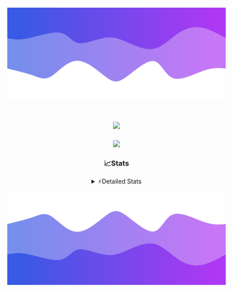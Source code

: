 ![Header](./header.png)
<div align="center">

<h1 align="center">
  <a href="https://git.io/typing-svg">
    <img src="https://readme-typing-svg.herokuapp.com/?lines=Hello,+There!+👋;This+is+chicho.;CEO+on+Hely+Development....;&center=true&size=25">
  </a>
</h1>
  
<p align="center">
  <img src="https://lanyard.cnrad.dev/api/852683595378196480" />
</p>

### 📈Stats
<details>
    <summary> ⚡Detailed Stats</summary>
    <br/>

<!--START_SECTION:waka-->
![Code Time](http://img.shields.io/badge/Code%20Time-308%20hrs%2025%20mins-blue)

![Profile Views](http://img.shields.io/badge/Profile%20Views-9-blue)

**🐱 My GitHub Data** 

> 📦 42.5 kB Used in GitHub's Storage 
 > 
> 🏆 22 Contributions in the Year 2023
 > 
> 🚫 Not Opted to Hire
 > 
> 📜 7 Public Repositories 
 > 
> 🔑 9 Private Repositories 
 > 
**I'm a Night 🦉** 

```text
🌞 Morning                16 commits          ██░░░░░░░░░░░░░░░░░░░░░░░   06.27 % 
🌆 Daytime                30 commits          ███░░░░░░░░░░░░░░░░░░░░░░   11.76 % 
🌃 Evening                123 commits         ████████████░░░░░░░░░░░░░   48.24 % 
🌙 Night                  86 commits          ████████░░░░░░░░░░░░░░░░░   33.73 % 
```
📅 **I'm Most Productive on Tuesday** 

```text
Monday                   19 commits          ██░░░░░░░░░░░░░░░░░░░░░░░   07.45 % 
Tuesday                  56 commits          █████░░░░░░░░░░░░░░░░░░░░   21.96 % 
Wednesday                47 commits          █████░░░░░░░░░░░░░░░░░░░░   18.43 % 
Thursday                 30 commits          ███░░░░░░░░░░░░░░░░░░░░░░   11.76 % 
Friday                   35 commits          ███░░░░░░░░░░░░░░░░░░░░░░   13.73 % 
Saturday                 23 commits          ██░░░░░░░░░░░░░░░░░░░░░░░   09.02 % 
Sunday                   45 commits          ████░░░░░░░░░░░░░░░░░░░░░   17.65 % 
```


📊 **This Week I Spent My Time On** 

```text
🕑︎ Time Zone: America/Argentina/Buenos_Aires

💬 Programming Languages: 
HTML                     10 hrs 5 mins       █████████░░░░░░░░░░░░░░░░   37.58 % 
Python                   8 hrs 41 mins       ████████░░░░░░░░░░░░░░░░░   32.33 % 
JavaScript               6 hrs 34 mins       ██████░░░░░░░░░░░░░░░░░░░   24.48 % 
Text                     56 mins             █░░░░░░░░░░░░░░░░░░░░░░░░   03.49 % 
Bash                     22 mins             ░░░░░░░░░░░░░░░░░░░░░░░░░   01.38 % 

🔥 Editors: 
VS Code                  26 hrs 51 mins      █████████████████████████   100.00 % 

🐱‍💻 Projects: 
Unknown Project          17 hrs 51 mins      █████████████████░░░░░░░░   66.45 % 
Coder                    5 hrs 24 mins       █████░░░░░░░░░░░░░░░░░░░░   20.11 % 
FivemStrings             3 hrs 4 mins        ███░░░░░░░░░░░░░░░░░░░░░░   11.46 % 
ocean-backend-v2         31 mins             ░░░░░░░░░░░░░░░░░░░░░░░░░   01.98 % 

💻 Operating System: 
Windows                  26 hrs 51 mins      █████████████████████████   100.00 % 
```

**I Mostly Code in JavaScript** 

```text
JavaScript               8 repos             █████████░░░░░░░░░░░░░░░░   34.78 % 
CSS                      4 repos             ████░░░░░░░░░░░░░░░░░░░░░   17.39 % 
HTML                     2 repos             ██░░░░░░░░░░░░░░░░░░░░░░░   08.70 % 
C#                       2 repos             ██░░░░░░░░░░░░░░░░░░░░░░░   08.70 % 
Batchfile                1 repo              █░░░░░░░░░░░░░░░░░░░░░░░░   04.35 % 
```




 Last Updated on 25/08/2023 03:12:13 UTC
<!--END_SECTION:waka-->
</details>

![Footer](./footer.png)
